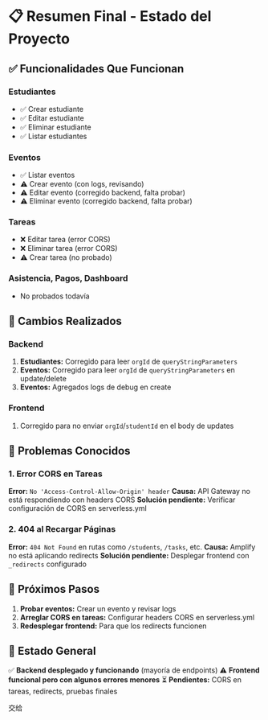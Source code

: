 # 📋 Resumen Final - Estado del Proyecto

## ✅ Funcionalidades Que Funcionan

### Estudiantes
- ✅ Crear estudiante
- ✅ Editar estudiante
- ✅ Eliminar estudiante
- ✅ Listar estudiantes

### Eventos
- ✅ Listar eventos
- ⚠️ Crear evento (con logs, revisando)
- ⚠️ Editar evento (corregido backend, falta probar)
- ⚠️ Eliminar evento (corregido backend, falta probar)

### Tareas
- ❌ Editar tarea (error CORS)
- ❌ Eliminar tarea (error CORS)
- ⚠️ Crear tarea (no probado)

### Asistencia, Pagos, Dashboard
- No probados todavía

## 🔧 Cambios Realizados

### Backend
1. **Estudiantes:** Corregido para leer `orgId` de `queryStringParameters`
2. **Eventos:** Corregido para leer `orgId` de `queryStringParameters` en update/delete
3. **Eventos:** Agregados logs de debug en create

### Frontend  
1. Corregido para no enviar `orgId`/`studentId` en el body de updates

## 🐛 Problemas Conocidos

### 1. Error CORS en Tareas
**Error:** `No 'Access-Control-Allow-Origin' header`
**Causa:** API Gateway no está respondiendo con headers CORS
**Solución pendiente:** Verificar configuración de CORS en serverless.yml

### 2. 404 al Recargar Páginas
**Error:** `404 Not Found` en rutas como `/students`, `/tasks`, etc.
**Causa:** Amplify no está aplicando redirects
**Solución pendiente:** Desplegar frontend con `_redirects` configurado

## 📝 Próximos Pasos

1. **Probar eventos:** Crear un evento y revisar logs
2. **Arreglar CORS en tareas:** Configurar headers CORS en serverless.yml
3. **Redesplegar frontend:** Para que los redirects funcionen

## 🚀 Estado General

✅ **Backend desplegado y funcionando** (mayoría de endpoints)
⚠️ **Frontend funcional pero con algunos errores menores**
⏳ **Pendientes:** CORS en tareas, redirects, pruebas finales

交给

